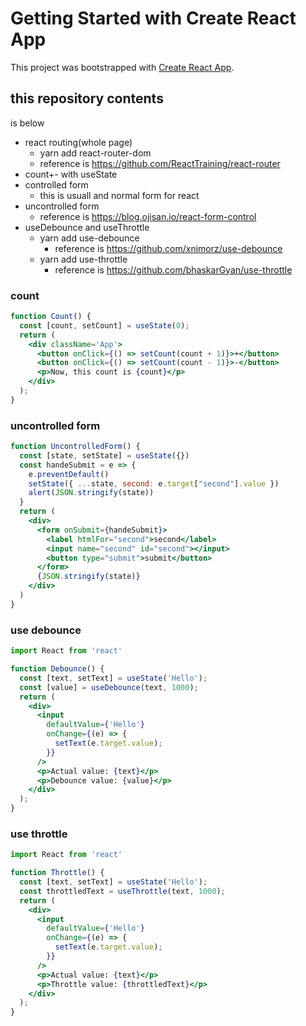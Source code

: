 # Getting Started with Create React App

This project was bootstrapped with [Create React App](https://github.com/facebook/create-react-app).

## this repository contents
is below
- react routing(whole page)
  - yarn add react-router-dom
  - reference is https://github.com/ReactTraining/react-router
- count+- with useState
- controlled form
  - this is usuall and normal form for react
- uncontrolled form
  - reference is https://blog.ojisan.io/react-form-control
- useDebounce and useThrottle
  - yarn add use-debounce
    - reference is https://github.com/xnimorz/use-debounce
  - yarn add use-throttle
    - reference is https://github.com/bhaskarGyan/use-throttle

### count
```jsx
function Count() {
  const [count, setCount] = useState(0);
  return (
    <div className='App'>
      <button onClick={() => setCount(count + 1)}>+</button>
      <button onClick={() => setCount(count - 1)}>-</button>
      <p>Now, this count is {count}</p>
    </div>
  );
}
```

### uncontrolled form
```jsx
function UncontrolledForm() {
  const [state, setState] = useState({})
  const handeSubmit = e => {
    e.preventDefault()
    setState({ ...state, second: e.target["second"].value })
    alert(JSON.stringify(state))
  }
  return (
    <div>
      <form onSubmit={handeSubmit}>
        <label htmlFor="second">second</label>
        <input name="second" id="second"></input>
        <button type="submit">submit</button>
      </form>
      {JSON.stringify(state)}
    </div>
  )
}
```

### use debounce
```jsx
import React from 'react'

function Debounce() {
  const [text, setText] = useState('Hello');
  const [value] = useDebounce(text, 1000);
  return (
    <div>
      <input
        defaultValue={'Hello'}
        onChange={(e) => {
          setText(e.target.value);
        }}
      />
      <p>Actual value: {text}</p>
      <p>Debounce value: {value}</p>
    </div>
  );
}
```

### use throttle
```jsx
import React from 'react'

function Throttle() {
  const [text, setText] = useState('Hello');
  const throttledText = useThrottle(text, 1000);
  return (
    <div>
      <input
        defaultValue={'Hello'}
        onChange={(e) => {
          setText(e.target.value);
        }}
      />
      <p>Actual value: {text}</p>
      <p>Throttle value: {throttledText}</p>
    </div>
  );
}
```
